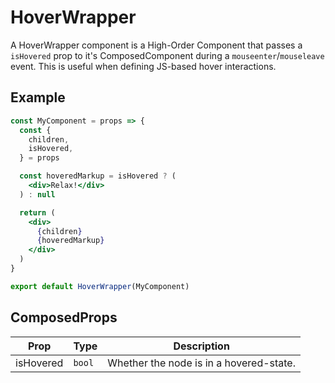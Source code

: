 # HoverWrapper

A HoverWrapper component is a High-Order Component that passes a `isHovered` prop to it's ComposedComponent during a `mouseenter`/`mouseleave` event. This is useful when defining JS-based hover interactions.


## Example

```jsx
const MyComponent = props => {
  const {
    children,
    isHovered,
  } = props

  const hoveredMarkup = isHovered ? (
    <div>Relax!</div>
  ) : null

  return (
    <div>
      {children}
      {hoveredMarkup}
    </div>
  )
}

export default HoverWrapper(MyComponent)
```


## ComposedProps

| Prop | Type | Description |
| --- | --- | --- |
| isHovered | `bool` | Whether the node is in a hovered-state. |
